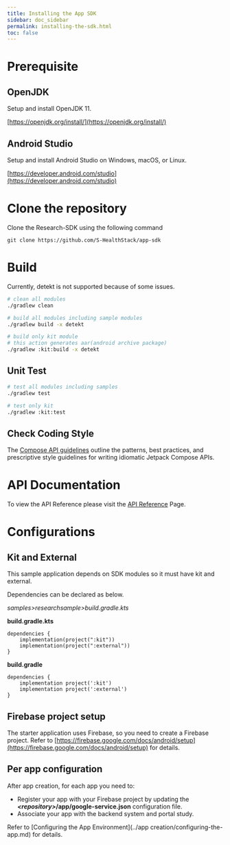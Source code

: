 ```yaml
---
title: Installing the App SDK
sidebar: doc_sidebar
permalink: installing-the-sdk.html
toc: false
---
```


# Prerequisite

## OpenJDK

Setup and install OpenJDK 11.

[https://openjdk.org/install/](https://openjdk.org/install/)

## Android Studio 

Setup and install Android Studio on Windows, macOS, or Linux.

[https://developer.android.com/studio](https://developer.android.com/studio)

# Clone the repository

Clone the Research-SDK using the following command 

```git
git clone https://github.com/S-HealthStack/app-sdk
```

# Build

Currently, detekt is not supported because of some issues.

```bash
# clean all modules
./gradlew clean 

# build all modules including sample modules
./gradlew build -x detekt

# build only kit module
# this action generates aar(android archive package)
./gradlew :kit:build -x detekt
```

## Unit Test

```bash
# test all modules including samples
./gradlew test

# test only kit
./gradlew :kit:test
```

## Check Coding Style

The [Compose API guidelines](https://github.com/androidx/androidx/blob/androidx-main/compose/docs/compose-api-guidelines.md) outline the patterns, best practices, and prescriptive style guidelines for writing idiomatic Jetpack Compose APIs. 

# API Documentation

To view the API Reference please visit the [API Reference](/backend-api-endpoints.html) Page.

# Configurations

## Kit and External

This sample application depends on SDK modules so it must have kit and external.

Dependencies can be declared as below.


*samples>researchsample>build.gradle.kts*

**build.gradle.kts**

```
dependencies {
    implementation(project(":kit"))
    implementation(project(":external"))
}
```

**build.gradle**

```
dependencies {
    implementation project(':kit')
    implementation project(':external')
}
```

## Firebase project setup

The starter application uses Firebase, so you need to create a Firebase project. Refer to [https://firebase.google.com/docs/android/setup](https://firebase.google.com/docs/android/setup) for details.

## Per app configuration

After app creation, for each app you need to:

- Register your app with your Firebase project by updating the ***\<repository\>*/app/google-service.json** configuration file.
- Associate your app with the backend system and portal study.

Refer to [Configuring the App Environment](../app creation/configuring-the-app.md) for details.